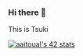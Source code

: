 ### Hi there :wave:

This is Tsuki

<a href="https://github.com/oakoudad/badge42"><img src="https://badge.mediaplus.ma/water/aaitoual" alt="aaitoual's 42 stats" /></a>
